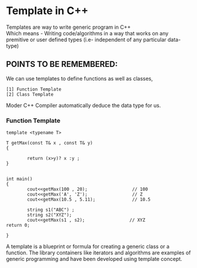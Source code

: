 # Template in C++

Templates are way to write generic program in C++  
Which means - Writing code/algorithms in a way that works on any premitive or user defined types (i.e- independent of any particular data-type)

## POINTS TO BE REMEMBERED:
We can use templates to define functions as well as classes,                                                 
  ```
  [1] Function Template                                                     
  [2] Class Template
  ```
Moder C++ Compiler automatically deduce the data type for us.


### Function Template

```
template <typename T>

T getMax(const T& x , const T& y)
{

        return (x>y)? x :y ;
}


int main()
{
        cout<<getMax(100 , 20);                 // 100 
        cout<<getMax('A', 'Z');                 // Z
        cout<<getMax(10.5 , 5.11);              // 10.5

        string s1("ABC") ;
        string s2("XYZ");
        cout<<getMax(s1 , s2);                 // XYZ
return 0;
  
}
```  
  
  A template is a blueprint or formula for creating a generic class or a function. 
  The library containers like iterators and algorithms are examples of generic programming and have been developed using template concept.
  
  
